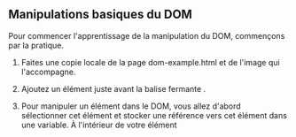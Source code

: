 ## Manipulations basiques du DOM  

Pour commencer l'apprentissage de la manipulation du DOM, commençons par la pratique.  

1. Faites une copie locale de la page dom-example.html et de l'image qui l'accompagne.  
2. Ajoutez un élément <script></script> juste avant la balise fermante </body>.  
3. Pour manipuler un élément dans le DOM, vous allez d'abord sélectionner cet élément et stocker une référence vers cet élément dans une variable. À l'intérieur de votre élément <script>, ajoutez la ligne suivante:  

    var link = document.querySelector('a');  

4. Maintenant que nous avons une référence vers l'élément, nous pouvous commencer à le manipuler en utilisant les propriétés et les méthodes disponibles dessus (celles-ci sont définies sur les interfaces telles que HTMLAnchorElement dans le cas d'un élément <a>, et sur les interfaces plus génériques HTMLElement, et Node — qui représente tout noeud dans le DOM). Tout d'abord, nous allons changer le texte du lien en mettant à jour la valeur de la propriété Node.textContent. Ajoutez la ligne suivante à la suite de la précédente:  

	link.textContent = 'Cliquer ici';  

5. Nous allons également changer l'URL où dirige le lien, pour qu'il ne dirige pas au mauvais endroit quand on clique dessus. Ajoutez la ligne suivante au bas de votre JavaScript:  

	link.href = 'https://google.fr';

Notez que, comme beaucoup de choses en JavaScript, il y a plusieurs façons de sélectionner et récupérer une référence vers un élément dans une variable. Document.querySelector() est l'approche moderne recommandée — elle est pratique puisqu'elle permet de sélectionner des éléments en utilisant les sélecteurs CSS. L'appel à querySelector() que nous avons utilisé plus tôt récupère le premier élément <a> qui apparaît dans le document. Si vous vouliez récupérer plusieurs éléments, vous auriez pu utiliser Document.querySelectorAll(), qui récupère tous les éléments du document qui correspondent au sélecteur, et retourne des références vers ces éléments dans un objet similaire à un tableau appelé un NodeList.  

Il existe des méthodes plus anciennes pour récupérer des références aux éléments, telles que:  

  - Document.getElementById(), qui sélectionne un élément avec un attribut id donné, par exemple <p id="myId">My paragraph</p>. L'ID est passé par paramètre, par exemple
  
		var elementRef = document.getElementById('myId').
		
  - Document.getElementsByTagName(), qui retourne un tableau contenant tous les éléments de la page ayant un type donné, par exemple tous les <p>, <a>, etc. Le type de l'élément est passé par paramètre, par exemple 
  
		var elementRefArray = document.getElementsByTagName('p').

		
Ces deux dernières méthodes fonctionnent même dans les anciens navigateurs, contrairement à querySelector(), mais sont beaucoup moins pratiques. Jetez un coup d'oeil aux docs et essayez d'en trouver d'autres!  


## Créer et placer de nouveaux noeuds

1. Ce qui précède vous a donné un petit avant-goût de ce que vous pouvez faire, mais allons plus loin et regardons comment créer de nouveaux éléments.  

    De retour à notre exemple, commençons par récupérer une référence vers notre élément <article> — ajoutez le code suivant au bas de votre script existant (faites de même avec les lignes qui suivront):

    var article = document.querySelector('article');

2. Nous allons créer un nouveau paragraphe avec Document.createElement() et lui donner un texte de la même manière que précédemment:

	var para = document.createElement('p');
	para.textContent = 'Ceci est un texte ajouté.';

3. Nous pouvons maintenant ajouter ce paragraphe en bas de la section en utilisant Node.appendChild():

	article.appendChild(para);

4. Finallement, ajoutons un noeud texte au premier paragraphe, pour finir la phrase joliment. D'abord, créons un noeud texte avec Document.createTextNode():

	var text = document.createTextNode(' — Encore une ligne de plus.');

5. Puis, après avoir récupéré un référence vers le premier paragraphe, ajoutons-y le noeud texte:

	var linkPara = document.querySelector('p');
	linkPara.appendChild(text);

C'est le plus gros de ce dont vous aurez besoin pour ajouter des noeuds au DOM — vous utiliserez beaucoup ces méthodes lorsque vous construirez des interfaces dynamiques (nous verrons quelques exemples plus tard).


## Déplacer des éléments

Il peut y avoir des moments où vous allez vouloir déplacer des noeuds. Si on voulait déplacer le premier paragraphe au bas de la section, on pourrait faire ça:

	article.appendChild(linkPara);

Cela déplace le paragraphe tout au bas de la section. On pourrait penser que cela ajouterait une copie, mais ce n'est pas le cas — linkPara est une référence vers un et un seul élément. Si on voulait ajouter une copie, on devrait utiliser Node.cloneNode() à la place.


## Supprimer des éléments  

Supprimer des éléments est également plutôt simple, du moins quand on a une référence de l'élément et de son parent. Dans notre cas, on peut utiliser Node.removeChild(), comme ceci:

	sect.removeChild(linkPara);

Vous pourriez aussi vouloir supprimer un élément en n'ayant qu'une référence vers cet élément, et c'est souvent le cas. Il n'existe pas de méthode pour dire à un noeud de se supprimer, vous auriez donc à faire comme suit:

	linkPara.parentNode.removeChild(linkPara);

Testez les lignes ci-dessus dans votre code.






## Manipuler le style

À titre d'exemple, essayez d'ajouter les lignes suivantes au bas de votre JavaScript:

para.style.color = 'white';
para.style.backgroundColor = 'black';
para.style.padding = '10px';
para.style.width = '250px';
para.style.textAlign = 'center';

Rafraichissez la page et vous verrez que les styles ont été appliqués au paragraphe. Si vous regardez le paragraphe dans l'Inspecteur du navigateur, vous verrez que que ces lignes sont en effet ajoutées comme style en ligne au document


### Attribut classe

Il y a un autre moyen de manipuler dynamiquement des styles sur votre document, que nous allons voir maintenant.

1. Supprimez l'exemple précédent de votre JavaScript (5 lignes).  
2. Ajoutez ce qui suit de le <head> de votre HTML:  

    <style>  
    .highlight {
      color: white;
      background-color: black;
      padding: 10px;
      width: 250px;
      text-align: center;
    }
    </style>

3. Nous allons maintenant utiliser une méthode très utile pour la manipulation HTML de manière générale — Element.setAttribute(). Cette fonction prend deux paramètres, le nom de l'attribut que vous voulez définir sur l'élémént et la valeur que vous voulez lui attribuer. En l'occurence, nous allons définir la classe de l'élément à highlight:

para.setAttribute('class', 'highlight');

4. Rafraichissez votre page, et vous pourrez constater qu'il n'y a aucun changement par rapport au dernier exemple. La seule différence est qu'on a utilisé une classe et non des styles en ligne.